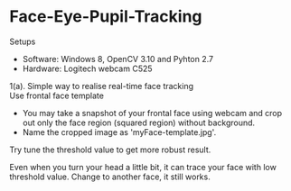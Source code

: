 # Face-Eye-Pupil-Tracking
Setups	
- Software: Windows 8, OpenCV 3.10 and Pyhton 2.7	
- Hardware: Logitech webcam C525

1(a). Simple way to realise real-time face tracking   
  Use frontal face template
- You may take a snapshot of your frontal face using webcam and crop out only the face region (squared region) without background. 
- Name the cropped image as 'myFace-template.jpg'.


Try tune the threshold value to get more robust result. 

Even when you turn your head a little bit, it can trace your face with low threshold value.	Change to another face, it still works.
